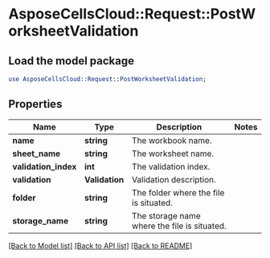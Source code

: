 # AsposeCellsCloud::Request::PostWorksheetValidation 

## Load the model package
```perl
use AsposeCellsCloud::Request::PostWorksheetValidation;
```

## Properties
Name | Type | Description | Notes
------------ | ------------- | ------------- | -------------
**name** | **string** | The workbook name. |
**sheet_name** | **string** | The worksheet name. |
**validation_index** | **int** | The validation index. |
**validation** | **Validation** | Validation description. |
**folder** | **string** | The folder where the file is situated. |
**storage_name** | **string** | The storage name where the file is situated. |  

[[Back to Model list]](../README.md#documentation-for-requests) [[Back to API list]](../README.md#documentation-for-api-endpoints) [[Back to README]](../README.md)


